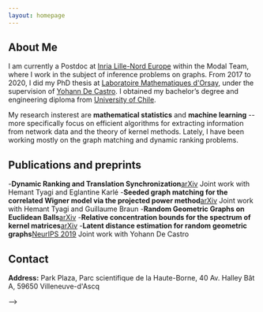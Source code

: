 ```yaml
---
layout: homepage
---
```


## About Me

I am currently a Postdoc at [Inria Lille-Nord Europe](https://www.inria.fr/fr/centre-inria-de-luniversite-de-lille) within the Modal Team, where I work in the subject of inference problems on graphs. From 2017 to 2020, I did my PhD thesis at [Laboratoire Mathematiques d'Orsay](https://www.imo.universite-paris-saclay.fr/en/), under the supervision of [Yohann De Castro](https://ydecastro.github.io/). I obtained my bachelor’s degree and engineering diploma from [University of Chile](https://www.dim.uchile.cl/). 

My research insterest are **mathematical statistics** and **machine learning** -- more specifically focus on efficient algorithms for extracting information from network data and the theory of kernel methods. Lately, I have been working mostly on the graph matching and dynamic 
ranking problems.

## Publications and preprints
-**Dynamic Ranking and Translation Synchronization**[arXiv](https://arxiv.org/abs/2207.01455) Joint work with Hemant Tyagi and Eglantine Karlé
-**Seeded graph matching for the correlated Wigner model via the projected power method**[arXiv](https://arxiv.org/abs/2204.04099) Joint work with Hemant Tyagi and Guillaume Braun
-**Random Geometric Graphs on Euclidean Balls**[arXiv](https://arxiv.org/abs/2010.13734)
-**Relative concentration bounds for the spectrum of kernel matrices**[arXiv](https://arxiv.org/abs/1812.02108)
-**Latent distance estimation for random geometric graphs**[NeurIPS 2019](https://papers.nips.cc/paper/2019/hash/c4414e538a5475ec0244673b7f2f7dbb-Abstract.html) Joint work with Yohann De Castro

## Contact
**Address:** Park Plaza, Parc scientifique de la Haute-Borne, 40 Av. Halley Bât A, 59650 Villeneuve-d'Ascq
<br>

-->

